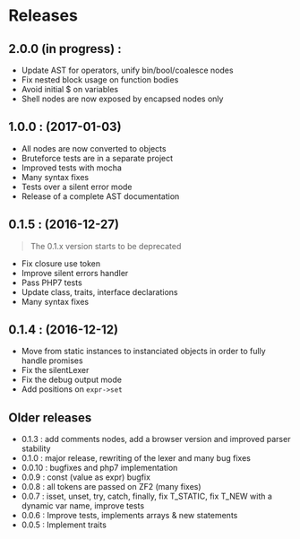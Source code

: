 # Releases

## 2.0.0 (in progress) :

- Update AST for operators, unify bin/bool/coalesce nodes
- Fix nested block usage on function bodies
- Avoid initial $ on variables
- Shell nodes are now exposed by encapsed nodes only

## 1.0.0 : (2017-01-03)

- All nodes are now converted to objects
- Bruteforce tests are in a separate project
- Improved tests with mocha
- Many syntax fixes
- Tests over a silent error mode
- Release of a complete AST documentation

## 0.1.5 : (2016-12-27)

> The 0.1.x version starts to be deprecated

- Fix closure use token
- Improve silent errors handler
- Pass PHP7 tests
- Update class, traits, interface declarations
- Many syntax fixes

## 0.1.4 : (2016-12-12)

- Move from static instances to instanciated objects in order to fully handle
promises
- Fix the silentLexer
- Fix the debug output mode
- Add positions on `expr->set`

## Older releases

* 0.1.3  : add comments nodes, add a browser version and improved parser stability
* 0.1.0  : major release, rewriting of the lexer and many bug fixes
* 0.0.10 : bugfixes and php7 implementation
* 0.0.9  : const (value as expr) bugfix
* 0.0.8  : all tokens are passed on ZF2 (many fixes)
* 0.0.7  : isset, unset, try, catch, finally, fix T_STATIC, fix T_NEW with a dynamic var name, improve tests
* 0.0.6  : Improve tests, implements arrays & new statements
* 0.0.5  : Implement traits
